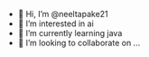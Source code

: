 - 👋 Hi, I’m @neeltapake21
- 👀 I’m interested in ai
- 🌱 I’m currently learning java
- 💞️ I’m looking to collaborate on ...
<!---
neeltapake21/neeltapake21 is a ✨ special ✨ repository because its `README.md` (this file) appears on your GitHub profile.
You can click the Preview link to take a look at your changes.
--->
